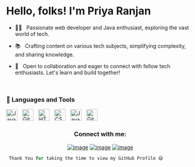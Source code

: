 

# Hello, folks! I'm Priya Ranjan

- 👨‍💻 &nbsp; Passionate web developer and Java enthusiast, exploring the vast world of tech.

- 📚  &nbsp; Crafting content on various tech subjects, simplifying complexity, and sharing knowledge.

- 🚀  &nbsp; Open to collaboration and eager to connect with fellow tech enthusiasts. Let's learn and build together!

<br/>



### 🧰 Languages and Tools

<img align="left" alt="Java" width="30px" style="padding-right:10px;" src="https://cdn.jsdelivr.net/gh/devicons/devicon/icons/java/java-original.svg"/>


<img align="left" alt="Git" width="30px" style="padding-right:10px;" src="https://cdn.jsdelivr.net/gh/devicons/devicon/icons/git/git-original.svg" />

<img align="left" alt="HTML" width="30px" style="padding-right:10px;" src="https://cdn.jsdelivr.net/gh/devicons/devicon/icons/html5/html5-plain.svg" />
<img align="left" alt="CSS" width="30px" style="padding-right:10px;" src="https://cdn.jsdelivr.net/gh/devicons/devicon/icons/css3/css3-plain.svg" />
<img align="left" alt="JavaScript" width="30px" style="padding-right:10px;" src="https://cdn.jsdelivr.net/gh/devicons/devicon/icons/javascript/javascript-plain.svg" />

<img align="left" alt="GitHub" width="30px" style="padding-right:10px;" src="https://cdn.jsdelivr.net/gh/devicons/devicon/icons/github/github-original.svg" />

          




<br />



 

# <h3 align="center">Connect with me:</h3>
<div align="center">

[![image](https://img.shields.io/badge/LinkedIn-0077B5?style=for-the-badge&logo=linkedin&logoColor=white)](https://www.linkedin.com/in/priya-ranjan-4b555022b/)
[![image](https://img.shields.io/badge/Twitter-1DA1F2?style=for-the-badge&logo=twitter&logoColor=white)](https://twitter.com/rrrranjan)
[![image](https://img.shields.io/badge/Gmail-D14836?style=for-the-badge&logo=gmail&logoColor=white)](mailto:singhpr534@gmail.com)
  
</div>

```Python
 Thank You for taking the time to view my GitHub Profile 😄
 ```

